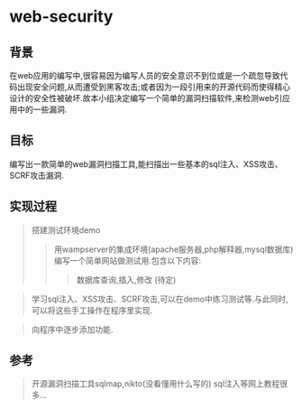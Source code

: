 # web-security


背景
----------

在web应用的编写中,很容易因为编写人员的安全意识不到位或是一个疏忽导致代码出现安全问题,从而遭受到黑客攻击;或者因为一段引用来的开源代码而使得精心设计的安全性被破坏.故本小组决定编写一个简单的漏洞扫描软件,来检测web引应用中的一些漏洞.


目标
---------
编写出一款简单的web漏洞扫描工具,能扫描出一些基本的sql注入、XSS攻击、SCRF攻击漏洞.

实现过程
-----------
>搭建测试环境demo
>>用wampserver的集成环境(apache服务器,php解释器,mysql数据库)编写一个简单网站做测试用.包含以下内容:
>>>数据库查询,插入,修改
>>> (待定)


>学习sql注入、XSS攻击、SCRF攻击,可以在demo中练习测试等.与此同时,可以将这些手工操作在程序里实现.

>向程序中逐步添加功能.

参考
----------
>开源漏洞扫描工具sqlmap,nikto(没看懂用什么写的)
>sql注入等网上教程很多...
